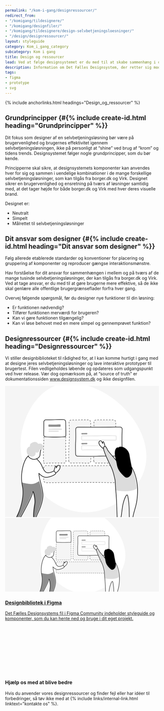 ```yaml
---
permalink: "/kom-i-gang/designressourcer/"
redirect_from:
- "/komigang/tildesignere/"
- "/komigang/designfiler/"
- "/komigang/tildesignere/design-selvbetjeningsloesninger/"
- "/design/designressourcer/"
layout: styleguide
category: Kom_i_gang_category
subcategory: Kom i gang
title: Design og ressourcer
lead: Ved at følge designsystemet er du med til at skabe sammenhæng i og mellem de mange offentlige selvbetjeningsløsninger du ikke selv designer, til gavn for alle brugere.
description: Information om Det Fælles Designsystem, der retter sig mod designere
tags:
- figma
- prototype
- svg
---
```


{% include anchorlinks.html headings="Design_og_ressourcer" %}

## Grundprincipper {#{% include create-id.html heading="Grundprincipper" %}}

Dit fokus som designer af en selvbetjeningsløsning bør være på brugervenlighed og brugernes effektivitet igennem selvbetjeningsløsningen, ikke på personligt at “shine” ved brug af “krom” og tidens trends. Designsystemet følger nogle grundprincipper, som du bør kende.

Principperne skal sikre, at designsystemets komponenter kan anvendes hver for sig og sammen i uendelige kombinationer i de mange forskellige selvbetjeningsløsninger, som kan tilgås fra borger.dk og Virk. Designet sikrer en brugervenlighed og ensretning på tværs af løsninger samtidig med, at det tager højde for både borger.dk og Virk med hver deres visuelle brand.

Designet er:

- Neutralt
- Simpelt
- Målrettet til selvbetjeningsløsninger

## Dit ansvar som designer {#{% include create-id.html heading="Dit ansvar som designer" %}}

Følg allerede etablerede standarder og konventioner for placering og gruppering af komponenter og reproducer gængse interaktionsmønstre. 

Hav forståelse for dit ansvar for sammenhængen i mellem og på tværs af de mange tusinde selvbetjeningsløsninger, der kan tilgås fra borger.dk og Virk. Ved at tage ansvar, er du med til at gøre brugerne mere effektive, så de ikke skal genlære alle offentlige brugergrænseflader forfra hver gang.

Overvej følgende spørgsmål, før du designer nye funktioner til din løsning:

- Er funktionen nødvendig?
- Tilfører funktionen merværdi for brugeren?
- Kan vi gøre funktionen tilgængelig?
- Kan vi løse behovet med en mere simpel og gennemprøvet funktion?

## Designressourcer {#{% include create-id.html heading="Designressourcer" %}}

Vi stiller designbiblioteket til rådighed for, at I kan komme hurtigt i gang med at designe jeres selvbetjeningsløsninger og lave interaktive prototyper til brugertest. Filen vedligeholdes løbende og opdateres som udgangspunkt ved hver release. Vær dog opmærksom på, at “source of truth” er dokumentationssiden www.designsystem.dk og ikke designfilen.

<div class="row">
    <div class="col-12">
        <a class="card long" href="https://www.figma.com/community/file/1284147195952477019/det-flles-designsystem" target="_blank">
            <div class="card-image d-none d-sm-flex">
                <img src="/assets/img/cards/designbibliotek.svg" alt="">
            </div>
            <div class="card-image d-flex d-sm-none">
                <img src="/assets/img/cards/designbibliotek-mobil.svg" alt="">
            </div>
            <div class="card-content pb-sm-5">
                <h3 class="card-heading">Designbibliotek i Figma</h3>
                <p>Det Fælles Designsystems fil i Figma Community indeholder styleguide og komponenter, som du kan hente ned og bruge i dit eget projekt.</p>
            </div>
            <svg class="icon-svg card-icon" aria-label="(åbner i nyt vindue)" focusable="false"><use href="#open-in-new"></use></svg>
        </a>
    </div>
</div>

<h3>Hjælp os med at blive bedre</h3>

Hvis du anvender vores designressourcer og finder fejl eller har idéer til forbedringer, så tøv ikke med at {% include links/internal-link.html linktext="kontakte os" %}.
